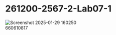 # 261200-2567-2-Lab07-1
![Screenshot 2025-01-29 160250](https://github.com/user-attachments/assets/40998617-49ef-4c8f-9385-780e0a24a26b)
<br>
660610817
